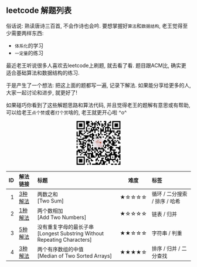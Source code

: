 ## leetcode 解题列表

俗话说: 熟读唐诗三百首, 不会作诗也会吟. 要想掌握好`算法`和`数据结构`, 老王觉得至少需要两样东西:

* `体系化`的学习
* `一定量`的练习

最近老王听说很多人喜欢去leetcode上刷题, 就去看了看. 题目跟ACM比, 确实更适合基础算法和数据结构的练习.

于是产生了一个想法: 把这上面的题都写一遍, 记录下解法. 如果能分享给更多的人, 大家一起讨论和进步, 就更好了!

如果碰巧你看到了这些解题思路和算法代码, 并且觉得老王的题解有意思或有帮助, 可以给老王`点个赞`或者`打个赏`啥的, 老王就更开心啦 ^o^

<div align="center"><img src="https://github.com/simplemain/leetcode/blob/master/qrcode_pay.min.jpg" width="120" height="120" /></div>


| ID | 解法链接 |    标题   |  难度  |    标签   |
|---:|:-------|:----------|:-----:|:----------|
| 1 | [3种解法](https://github.com/simplemain/leetcode/blob/master/1/analysis.md) |  两数之和 <br/>[Two Sum] | ★☆☆☆☆ | 循环 / 二分搜索 / 排序 / 哈希 |
| 2 | [1种解法](https://github.com/simplemain/leetcode/blob/master/2/analysis.md) |  两个数相加 <br/>[Add Two Numbers] | ★☆☆☆☆ | 链表 / 归并 |
| 3 | [5种解法](https://github.com/simplemain/leetcode/blob/master/3/analysis.md) |  没有重复字母的最长子串 <br/>[Longest Substring Without Repeating Characters] | ★★☆☆☆ | 字符串 / 判重 |
| 4 | [3种解法](https://github.com/simplemain/leetcode/blob/master/4/analysis.md) |  两个有序数组的中值 <br/>[Median of Two Sorted Arrays] | ★★★★☆ | 排序 / 归并 / 二分查找 |
